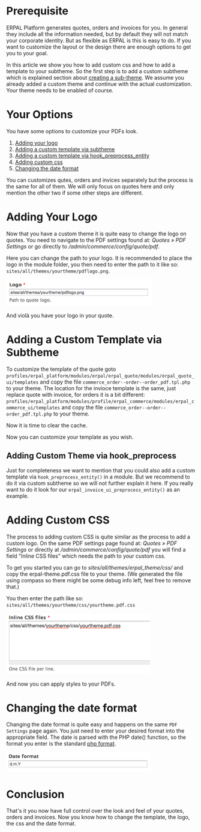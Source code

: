 # Prerequisite
ERPAL Platform generates quotes, orders and invoices for you.
In general they include all the information needed, but by default they will not match your corporate identity.
But as flexible as ERPAL is this is easy to do.
If you want to customize the layout or the design there are enough options to get you to your goal.

In this article we show you how to add custom css and how to add a template to your subtheme.
So the first step is to add a custom subtheme which is explained section about [creating a sub-theme](subtheme.md).
We assume you already added a custom theme and continue with the actual customization.
Your theme needs to be enabled of course.

# Your Options

You have some options to customize your PDFs look.

1. [Adding your logo](#adding-your-logo)
3. [Adding a custom template via subtheme](#adding-a-custom-template-via-subtheme)
4. [Adding a custom template via hook_preprocess_entity](#adding-custom-theme-via-hook_preprocess)
2. [Adding custom css](#adding-custom-css)
5. [Changing the date format](#changing-the-date-format)

You can customizes qutes, orders and invices separately but the process is the same for all of them.
We will only focus on quotes here and only mention the other two if some other steps are different.


# Adding Your Logo
Now that you have a custom theme it is quite easy to change the logo on quotes.
You need to navigate to the PDF settings found at: _Quotes » PDF Settings_ or go directly to _/admin/commerce/config/quote/pdf_.

Here you can change the path to your logo.
It is recommended to place the logo in the module folder, you then need to enter the path to it like so: `sites/all/themes/yourtheme/pdflogo.png`.

[![path to logo](../img/development/pdftemplate/logopath.png)](../img/development/pdftemplate/logopath.png)


And violà you have your logo in your quote.

# Adding a Custom Template via Subtheme
To customize the template of the quote goto `profiles/erpal_platform/modules/erpal/erpal_quote/modules/erpal_quote_ui/templates` and copy the file `commerce_order--order--order_pdf.tpl.php` to your theme.
The location for the invioce template is the same, just replace quote with invoice, for orders it is a bit different: `profiles/erpal_platform/modules/profile/erpal_commerce/modules/erpal_commerce_ui/templates` and copy the file `commerce_order--order--order_pdf.tpl.php` to your theme.

Now it is time to clear the cache.

Now you can customize your template as you wish.


## Adding Custom Theme via hook_preprocess
Just for completeness we want to mention that you could also add a custom template via `hook_preprocess_entity()` in a module.
But we recommend to do it via custom subtheme so we will not further explain it here.
If you really want to do it look for our `erpal_invoice_ui_preprocess_entity()` as an example.


# Adding Custom CSS
The process to adding custom CSS is quite similar as the process to add a custom logo.
On the same PDF settings page found at: _Quotes » PDF Settings_ or directly at _/admin/commerce/config/quote/pdf_ you will find a field "Inline CSS files" which needs the path to your custom css.

To get you started you can go to _sites/all/themes/erpal_theme/css/_ and copy the erpal-theme.pdf.css file to your theme. (We generated the file using compass so there might be some debug info left, feel free to remove that.)

You then enter the path like so: `sites/all/themes/yourtheme/css/yourtheme.pdf.css`

[![path to custom css](../img/development/pdftemplate/csspath.png)](../img/development/pdftemplate/csspath.png)

And now you can apply styles to your PDFs.

# Changing the date format
Changing the date format is quite easy and happens on the same `PDF Settings` page again. You just need to enter your desired format into the appropriate field.
The date is parsed with the PHP date() function, so the format you enter is the standard [php format](http://php.net/manual/en/function.date.php#refsect1-function.date-parameters).

[![date format](../img/development/pdftemplate/dateformat.png)](../img/development/pdftemplate/dateformat.png)

# Conclusion
That's it you now have full control over the look and feel of your quotes, orders and invoices.
Now you know how to change the template, the logo, the css and the date format.